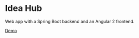 # Idea Hub
Web app with a Spring Boot backend and an Angular 2 frontend.


[Demo](http://idea-hub-d.herokuapp.com)
